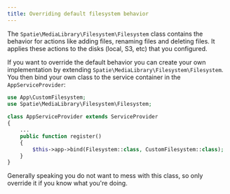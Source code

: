 ```yaml
---
title: Overriding default filesystem behavior
---
```


The `Spatie\MediaLibrary\Filesystem\Filesystem` class contains the behavior for actions like adding files, renaming files and deleting files. It applies these actions to the disks (local, S3, etc) that you configured.

If you want to override the default behavior you can create your own  implementation by extending `Spatie\MediaLibrary\Filesystem\Filesystem`. You then bind your own class to the service container in the `AppServiceProvider`:

```php
use App\CustomFilesystem;
use Spatie\MediaLibrary\Filesystem\Filesystem;
 
class AppServiceProvider extends ServiceProvider
{
    ...
    public function register()
    {
        $this->app->bind(Filesystem::class, CustomFilesystem::class);
    }
}
```

Generally speaking you do not want to mess with this class, so only override it if you know what you're doing.
